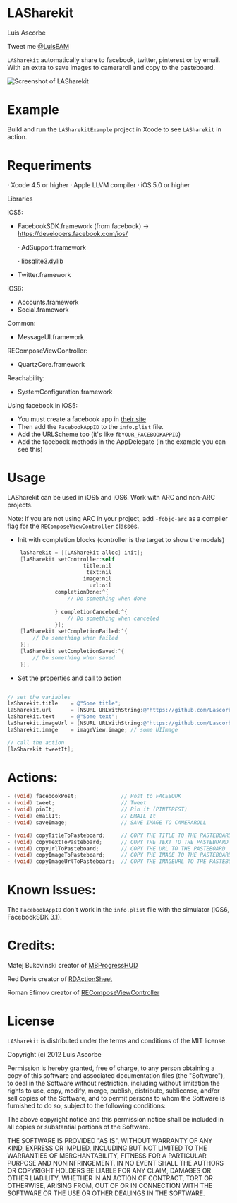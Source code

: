 LASharekit
==========

Luis Ascorbe

Tweet me [@LuisEAM](http://twitter.com/luiseam)

`LASharekit` automatically share to facebook, twitter, pinterest or by email. With an extra to save images to cameraroll and copy to the pasteboard.

![Screenshot of LASharekit](https://raw.github.com/Lascorbe/LASharekit/master/captura.png  "LASharekit Screenshot")

Example
==========
Build and run the `LASharekitExample` project in Xcode to see `LASharekit` in action.


Requeriments
==========
· Xcode 4.5 or higher
· Apple LLVM compiler
· iOS 5.0 or higher

Libraries

iOS5:
- FacebookSDK.framework (from facebook) -> https://developers.facebook.com/ios/

  · AdSupport.framework

  · libsqlite3.dylib

- Twitter.framework

iOS6:
- Accounts.framework 
- Social.framework 

Common:
- MessageUI.framework

REComposeViewController:
- QuartzCore.framework 

Reachability:
- SystemConfiguration.framework 


Using facebook in iOS5:

* You must create a facebook app in [their site](https://developers.facebook.com/apps)
* Then add the `FacebookAppID` to the `info.plist` file.
* Add the URLScheme too (it's like `fbYOUR_FACEBOOKAPPID`)
* Add the facebook methods in the AppDelegate (in the example you can see this)


Usage
==========
LASharekit can be used in iOS5 and iOS6. Work with ARC and non-ARC projects.

Note: If you are not using ARC in your project, add `-fobjc-arc` as a compiler flag for the `REComposeViewController` classes.

* Init with completion blocks (controller is the target to show the modals)

``` objective-c
    laSharekit = [[LASharekit alloc] init];
    [laSharekit setController:self
                        title:nil
                         text:nil
                        image:nil
                          url:nil
               completionDone:^{
                   // Do something when done
                   
               } completionCanceled:^{
                   // Do something when canceled
               }];
    [laSharekit setCompletionFailed:^{
        // Do something when failed
    }];
    [laSharekit setCompletionSaved:^{
        // Do something when saved
    }];
```


* Set the properties and call to action

``` objective-c

// set the variables
laSharekit.title    = @"Some title";
laSharekit.url      = [NSURL URLWithString:@"https://github.com/Lascorbe/LASharekit"];
laSharekit.text     = @"Some text";
laSharekit.imageUrl = [NSURL URLWithString:@"https://github.com/Lascorbe/LASharekit/image"];
laSharekit.image    = imageView.image; // some UIImage

// call the action
[laSharekit tweetIt];
```


Actions:
==========
``` objective-c
- (void) facebookPost;              // Post to FACEBOOK
- (void) tweet;                     // Tweet
- (void) pinIt;                     // Pin it (PINTEREST)
- (void) emailIt;                   // EMAIL It
- (void) saveImage;                 // SAVE IMAGE TO CAMERAROLL

- (void) copyTitleToPasteboard;     // COPY THE TITLE TO THE PASTEBOARD
- (void) copyTextToPasteboard;      // COPY THE TEXT TO THE PASTEBOARD
- (void) copyUrlToPasteboard;       // COPY THE URL TO THE PASTEBOARD
- (void) copyImageToPasteboard;     // COPY THE IMAGE TO THE PASTEBOARD
- (void) copyImageUrlToPasteboard;  // COPY THE IMAGEURL TO THE PASTEBOARD
```

Known Issues:
==========
The `FacebookAppID` don't work in the `info.plist` file with the simulator (iOS6, FacebookSDK 3.1).


Credits:
==========

Matej Bukovinski creator of [MBProgressHUD](https://github.com/jdg/MBProgressHUD)

Red Davis creator of [RDActionSheet](https://github.com/reddavis/RDActionSheet)

Roman Efimov creator of [REComposeViewController](https://github.com/romaonthego/REComposeViewController)


License
=======

`LASharekit` is distributed under the terms and conditions of the MIT license. 

Copyright (c) 2012 Luis Ascorbe

Permission is hereby granted, free of charge, to any person obtaining a copy of this software and associated documentation files (the "Software"), to deal in the Software without restriction, including without limitation the rights to use, copy, modify, merge, publish, distribute, sublicense, and/or sell copies of the Software, and to permit persons to whom the Software is furnished to do so, subject to the following conditions:

The above copyright notice and this permission notice shall be included in all copies or substantial portions of the Software.

THE SOFTWARE IS PROVIDED "AS IS", WITHOUT WARRANTY OF ANY KIND, EXPRESS OR IMPLIED, INCLUDING BUT NOT LIMITED TO THE WARRANTIES OF MERCHANTABILITY, FITNESS FOR A PARTICULAR PURPOSE AND NONINFRINGEMENT. IN NO EVENT SHALL THE AUTHORS OR COPYRIGHT HOLDERS BE LIABLE FOR ANY CLAIM, DAMAGES OR OTHER LIABILITY, WHETHER IN AN ACTION OF CONTRACT, TORT OR OTHERWISE, ARISING FROM, OUT OF OR IN CONNECTION WITH THE SOFTWARE OR THE USE OR OTHER DEALINGS IN THE SOFTWARE.
